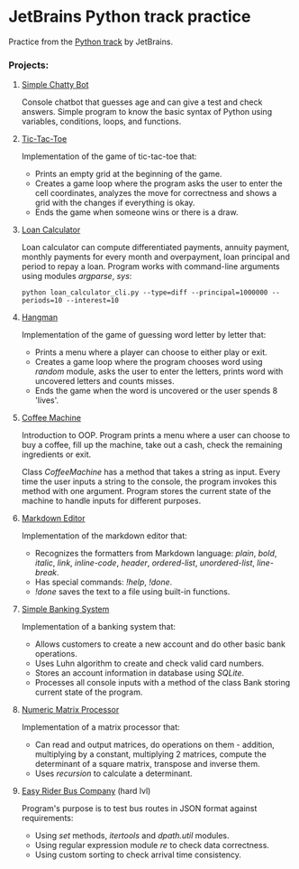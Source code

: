 # JetBrains Python track practice
Practice from the [Python track](https://hyperskill.org/tracks/2) by JetBrains.

### Projects:
1. [Simple Chatty Bot](https://hyperskill.org/projects/97?track=2)
   
   Console chatbot that guesses age and can give a test and check answers. Simple program to know the basic syntax of Python using variables, conditions, loops, and functions.
   
2. [Tic-Tac-Toe](https://hyperskill.org/projects/73?track=2)
   
   Implementation of the game of tic-tac-toe that:
   - Prints an empty grid at the beginning of the game.
   - Creates a game loop where the program asks the user to enter the cell coordinates, analyzes the move for correctness and shows a grid with the changes if everything is okay.
   - Ends the game when someone wins or there is a draw.
   
3. [Loan Calculator](https://hyperskill.org/projects/90?track=2)
   
   Loan calculator can compute differentiated payments, annuity payment, monthly payments for every month and overpayment, loan principal and period to repay a loan.
   Program works with command-line arguments using modules *argparse*, *sys*:
   
   `python loan_calculator_cli.py --type=diff --principal=1000000 --periods=10 --interest=10`
   
4. [Hangman](https://hyperskill.org/projects/69?track=2)
   
   Implementation of the game of guessing word letter by letter that:
   - Prints a menu where a player can choose to either play or exit.
   - Creates a game loop where the program chooses word using *random* module, asks the user to enter the letters, prints word with uncovered letters and counts misses.
   - Ends the game when the word is uncovered or the user spends 8 'lives'.
   
5. [Coffee Machine](https://hyperskill.org/projects/68?track=2)
   
   Introduction to OOP. Program prints a menu where a user can choose to buy a coffee, fill up the machine, take out a cash, check the remaining ingredients or exit.
   
   Class *CoffeeMachine* has a method that takes a string as input. Every time the user inputs a string to the console, the program invokes this method with one argument. Program stores the current state of the machine to handle inputs for different purposes. 
   
6. [Markdown Editor](https://hyperskill.org/projects/162?track=2)
   
   Implementation of the markdown editor that:
   - Recognizes the formatters from Markdown language: *plain*, *bold*, *italic*, *link*, *inline-code*, *header*, *ordered-list*, *unordered-list*, *line-break*.
   - Has special commands: *!help*, *!done*.
   - *!done* saves the text to a file using built-in functions.
   
7. [Simple Banking System](https://hyperskill.org/projects/109?track=2)
   
   Implementation of a banking system that:
   - Allows customers to create a new account and do other basic bank operations.
   - Uses Luhn algorithm to create and check valid card numbers.
   - Stores an account information in database using *SQLite*.
   - Processes all console inputs with a method of the class Bank storing current state of the program. 
   
8. [Numeric Matrix Processor](https://hyperskill.org/projects/96?track=2)
   
   Implementation of a matrix processor that:
   - Can read and output matrices, do operations on them - addition, multiplying by a constant, multiplying 2 matrices, compute the determinant of a square matrix, transpose and inverse them.
   - Uses *recursion* to calculate a determinant.
   
9. [Easy Rider Bus Company](https://hyperskill.org/projects/128/stages/685/implement) (hard lvl)

   Program's purpose is to test bus routes in JSON format against requirements:
   - Using *set* methods, *itertools* and *dpath.util* modules.
   - Using regular expression module *re* to check data correctness.
   - Using custom sorting to check arrival time consistency.
